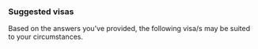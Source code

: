 ### Suggested visas

Based on the answers you've provided, the following visa/s may be suited to your circumstances.
